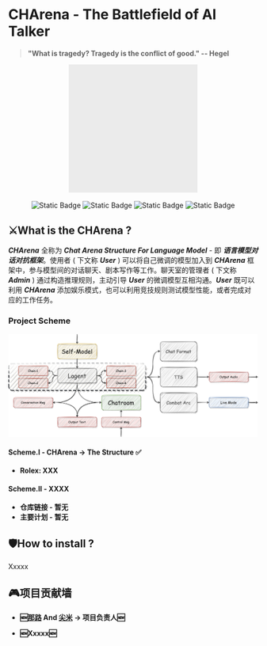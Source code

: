 # **CHArena - The Battlefield of AI Talker**
> **"What is tragedy? Tragedy is the conflict of good." -- Hegel**

<div align="center">
  
  <img src="src/img/charena-logo.gif" width="51.5%" height="51.5%">
</div>

<div align="center">

![Static Badge](https://img.shields.io/badge/AI%20Combat-ef4464?style=for-the-badge) ![Static Badge](https://img.shields.io/badge/Chatroom-fad259?style=for-the-badge) ![Static Badge](https://img.shields.io/badge/Finetuning-d22e8d?style=for-the-badge) ![Static Badge](https://img.shields.io/badge/Evaluation-03dee0?style=for-the-badge)
</div>


## ⚔️**What is the CHArena ?**

***CHArena*** 全称为 ***Chat Arena Structure For Language Model*** - 即 ***语言模型对话对抗框架***。使用者 ( 下文称 ***User*** ) 可以将自己微调的模型加入到 ***CHArena*** 框架中，参与模型间的对话聊天、剧本写作等工作。聊天室的管理者 ( 下文称 ***Admin*** )  通过构造推理规则，主动引导 ***User*** 的微调模型互相沟通。***User*** 既可以利用 ***CHArena*** 添加娱乐模式，也可以利用竞技规则测试模型性能，或者完成对应的工作任务。

### **Project Scheme**

![Pic_Set](src/img/main-page-1.jpg)

#### **Scheme.Ⅰ - CHArena -> The Structure ✅**

+ **Rolex: XXX**

#### **Scheme.Ⅱ - XXXX**

+ **仓库链接 - 暂无**
+ **主要计划 - 暂无**

## 🛡️**How to install ?**

Xxxxx

## 🎮**项目贡献墙**

+ **🆕[那路](https://github.com/SaaRaaS-1300) And [尖米](https://github.com/JimmyMa99) -> 项目负责人🆕**

+ **🆕Xxxxx🆕**



